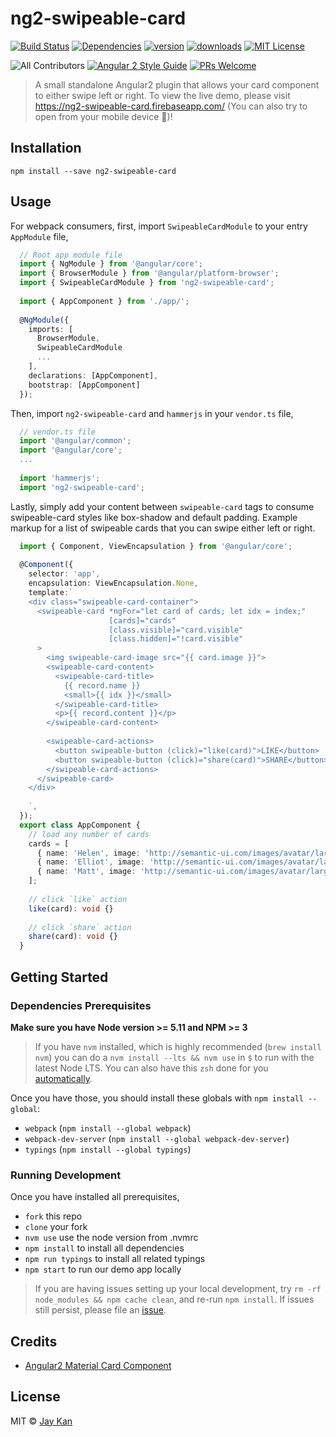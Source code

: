 # ng2-swipeable-card

[![Build Status][build-status-badge]][build-status]
[![Dependencies][dependencyci-badge]][dependencyci]
[![version][version-badge]][package]
[![downloads][downloads-badge]][npm-stat]
[![MIT License][license-badge]][license]

![All Contributors](https://img.shields.io/badge/all_contributors-2-orange.svg?style=flat-square)
[![Angular 2 Style Guide][angular2-style-guide-badge]][style-guide]
[![PRs Welcome][prs-badge]][prs]

<!--[![Dependency Status][dependency-badge]][dependency]-->
<!--[![devDependency Status][devDependency-badge]][devDependency]-->

> A small standalone Angular2 plugin that allows your card component to either swipe left or right. To view the live demo, please visit <a href="https://ng2-swipeable-card.firebaseapp.com/" target="_blank">https://ng2-swipeable-card.firebaseapp.com/ (You can also try to open from your mobile device  🎉)!


## Installation
`npm install --save ng2-swipeable-card`

## Usage 
For webpack consumers, first, import `SwipeableCardModule` to your entry `AppModule` file,
```typescript
  // Root app module file
  import { NgModule } from '@angular/core';
  import { BrowserModule } from '@angular/platform-browser';
  import { SwipeableCardModule } from 'ng2-swipeable-card';
  
  import { AppComponent } from './app/';
  
  @NgModule({
    imports: [
      BrowserModule,
      SwipeableCardModule
      ...
    ],
    declarations: [AppComponent],
    bootstrap: [AppComponent]
  });
```
Then, import `ng2-swipeable-card` and `hammerjs` in your `vendor.ts` file,
```typescript
  // vendor.ts file
  import '@angular/common';
  import '@angular/core';
  ...
  
  import 'hammerjs';
  import 'ng2-swipeable-card';
```
Lastly, simply add your content between `swipeable-card` tags to consume swipeable-card styles like box-shadow and default padding. Example markup for a list of swipeable cards that you can swipe either left or right.
```typescript
  import { Component, ViewEncapsulation } from '@angular/core';
  
  @Component({
    selector: 'app',
    encapsulation: ViewEncapsulation.None,
    template:`
    <div class="swipeable-card-container">
      <swipeable-card *ngFor="let card of cards; let idx = index;"
                      [cards]="cards"
                      [class.visible]="card.visible"
                      [class.hidden]="!card.visible"
      >
        <img swipeable-card-image src="{{ card.image }}">
        <swipeable-card-content>
          <swipeable-card-title>
            {{ record.name }}
            <small>{{ idx }}</small>
          </swipeable-card-title>
          <p>{{ record.content }}</p>
        </swipeable-card-content>
        
        <swipeable-card-actions>
          <button swipeable-button (click)="like(card)">LIKE</button>
          <button swipeable-button (click)="share(card)">SHARE</button>
        </swipeable-card-actions>
      </swipeable-card>
    </div>
    
    `,
  });
  export class AppComponent {
    // load any number of cards
    cards = [
      { name: 'Helen', image: 'http://semantic-ui.com/images/avatar/large/helen.jpg', visible: true, content: 'Helen: . Ut enim ad minim veniam, quis nostrud exercitation ullamco laboris nisi ut aliquip ex ea commodo consequat' },
      { name: 'Elliot', image: 'http://semantic-ui.com/images/avatar/large/elliot.jpg', visible: false, content: 'Elliot: Lorem ipsum dolor sit amet, consectetur 3adipiscing elit, sed do eiusmod tempor incididunt ut labore et dolore magna aliqua.' },
      { name: 'Matt', image: 'http://semantic-ui.com/images/avatar/large/matt.jpg', visible: false, content: 'Matt: Excepteur sint occaecat cupidatat non proident, sunt in culpa qui officia deserunt mollit anim id est laborum.' }
    ];
    
    // click `like` action
    like(card): void {}
    
    // click `share` action
    share(card): void {}
  }
```

## Getting Started 
### Dependencies Prerequisites
**Make sure you have Node version >= 5.11 and NPM >= 3**
> If you have `nvm` installed, which is highly recommended (`brew install nvm`) you can do a `nvm install --lts && nvm use` in `$` to run with the latest Node LTS. You can also have this `zsh` done for you [automatically](https://github.com/creationix/nvm#calling-nvm-use-automatically-in-a-directory-with-a-nvmrc-file). 

Once you have those, you should install these globals with `npm install --global`:
* `webpack` (`npm install --global webpack`)
* `webpack-dev-server` (`npm install --global webpack-dev-server`)
* `typings` (`npm install --global typings`)

### Running Development
Once you have installed all prerequisites,

* `fork` this repo
* `clone` your fork
* `nvm use` use the node version from .nvmrc
* `npm install` to install all dependencies
* `npm run typings` to install all related typings
* `npm start` to run our demo app locally

> If you are having issues setting up your local development, try `rm -rf node_modules && npm cache clean`, and re-run `npm install`. If issues still persist, please file an [issue](https://github.com/JayKan/ng2-swipeable-card/issues). 

## Credits
* [Angular2 Material Card Component](https://github.com/angular/material2)  

## License
MIT © [Jay Kan](https://github.com/JayKan)


[angular2-style-guide-badge]: https://mgechev.github.io/angular2-style-guide/images/badge.svg
[style-guide]: https://github.com/mgechev/angular2-style-guide
[license-badge]: https://img.shields.io/npm/l/ng2-swipeable-card.svg?style=flat-square
[license]: https://github.com/JayKan/ng2-swipeable-card/blob/master/LICENSE
[dependency-badge]: https://david-dm.org/JayKan/ng2-swipeable-card/status.svg
[dependency]: https://david-dm.org/JayKan/ng2-swipeable-card
[devDependency-badge]: https://david-dm.org/JayKan/ng2-swipeable-card/dev-status.svg
[devDependency]: https://david-dm.org/JayKan/ng2-swipeable-card?type=dev
[downloads-badge]: https://img.shields.io/npm/dm/ng2-swipeable-card.svg?style=flat-square
[npm-stat]: https://npm-stat.com/charts.html?package=ng2-swipeable-card&from=2016-08-22&to=2016-09-14
[prs-badge]: https://img.shields.io/badge/PRs-welcome-brightgreen.svg?style=flat-square
[prs]: https://github.com/JayKan/ng2-swipeable-card/pulls
[version-badge]: https://img.shields.io/npm/v/split-guide.svg?style=flat-square
[package]: https://www.npmjs.com/package/ng2-swipeable-card
[build-status-badge]: https://img.shields.io/travis/JayKan/ng2-swipeable-card.svg?style=flat-square
[build-status]: https://travis-ci.org/JayKan/ng2-swipeable-card
[dependencyci-badge]: https://dependencyci.com/github/JayKan/ng2-swipeable-card/badge?style=flat-square
[dependencyci]: https://dependencyci.com/github/JayKan/ng2-swipeable-card

